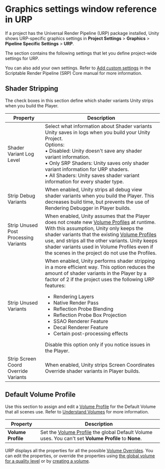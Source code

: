 # Graphics settings window reference in URP 

If a project has the Universal Render Pipeline (URP) package installed, Unity shows URP-specific graphics settings in **Project Settings** > **Graphics** > **Pipeline Specific Settings** > **URP**.

The section contains the following settings that let you define project-wide settings for URP.

You can also add your own settings. Refer to [Add custom settings](https://docs.unity3d.com/Packages/com.unity.render-pipelines.core@17.0/manual/add-custom-graphics-settings.md) in the Scriptable Render Pipeline (SRP) Core manual for more information.

## Shader Stripping

The check boxes in this section define which shader variants Unity strips when you build the Player.

| **Property**              | **Description**                                              |
| --------------------------| ------------------------------------------------------------ |
| Shader Variant Log Level  | Select what information about Shader variants  Unity saves in logs when you build your Unity Project.<br/>Options:<br/>• Disabled: Unity doesn't save any shader variant information.<br/>• Only SRP Shaders: Unity saves only shader variant information for URP shaders.<br/>• All Shaders: Unity saves shader variant information for every shader type. |
| Strip Debug Variants     | When enabled, Unity strips all debug view shader variants when you build the Player. This decreases build time, but prevents the use of Rendering Debugger in Player builds.  |
| Strip Unused Post Processing Variants    | When enabled, Unity assumes that the Player does not create new [Volume Profiles](Volume-Profile.md) at runtime. With this assumption, Unity only keeps the shader variants that the existing [Volume Profiles](Volume-Profile.md) use, and strips all the other variants. Unity keeps shader variants used in Volume Profiles even if the scenes in the project do not use the Profiles. |
| Strip Unused Variants        | When enabled, Unity performs shader stripping in a more efficient way. This option reduces the amount of shader variants in the Player by a factor of 2 if the project uses the following URP features:<ul><li>Rendering Layers</li><li>Native Render Pass</li><li>Reflection Probe Blending</li><li>Reflection Probe Box Projection</li><li>SSAO Renderer Feature</li><li>Decal Renderer Feature</li><li>Certain post-processing effects</li></ul>Disable this option only if you notice issues in the Player. |
| Strip Screen Coord Override Variants | When enabled, Unity strips Screen Coordinates Override shader variants in Player builds. |

## Default Volume Profile

Use this section to assign and edit a [Volume Profile](Volume-Profile.md) for the Default Volume that all scenes use. Refer to [Understand Volumes](volumes.md) for more information.

| **Property**              | **Description**                                              |
| --------------------------| ------------------------------------------------------------ |
| **Volume Profile** | Set the [Volume Profile](Volume-Profile.md) the global Default Volume uses. You can't set **Volume Profile** to **None**. |

URP displays all the properties for all the possible [Volume Overrides](VolumeOverrides.md). You can edit the properties, or override the properties using [the global volume for a quality level](set-up-a-volume.md#configure-the-global-volume-for-a-quality-level) or by [creating a volume](set-up-a-volume.md#add-a-volume).
